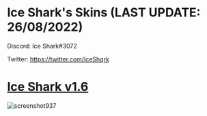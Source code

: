 # Ice Shark's Skins (LAST UPDATE: 26/08/2022)

Discord: Ice Shark#3072

Twitter: https://twitter.com/IceShqrk

# [Ice Shark v1.6](https://drive.google.com/file/d/1hyEftGBJ5z3ABHT01_AXL5b16oUlmIes/view?usp=sharing)
![screenshot937](https://media.discordapp.net/attachments/937678418001166376/1012730609841492039/screenshot937.png?width=1202&height=676)

